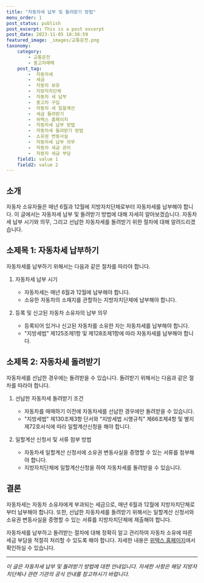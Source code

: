 ```yaml
---
title: "자동차세 납부 및 돌려받기 방법"
menu_order: 1
post_status: publish
post_excerpt: This is a post excerpt
post_date: 2023-11-05 10:38:59
featured_image: _images/교통운전.png
taxonomy:
    category:
        - 교통운전
        - 중고차매매
    post_tag:
        -  자동차세
        -  세금
        -  자동차 보유
        -  지방자치단체
        -  자동차 세 납부
        -  중고차 구입
        -  자동차 세 일할계산
        -  세금 돌려받기
        -  위택스 홈페이지
        -  자동차세 납부 방법
        -  자동차세 돌려받기 방법
        -  소유권 변동사실
        -  자동차세 납부 의무
        -  자동차 세금 관리
        -  자동차 세금 부담
    field1: value 1
    field2: value 2
---
```




## 소개

자동차 소유자들은 매년 6월과 12월에 지방자치단체로부터 자동차세를 납부해야 합니다. 이 글에서는 자동차세 납부 및 돌려받기 방법에 대해 자세히 알아보겠습니다. 자동차세 납부 시기와 의무, 그리고 선납한 자동차세를 돌려받기 위한 절차에 대해 알려드리겠습니다.

## 소제목 1: 자동차세 납부하기

자동차세를 납부하기 위해서는 다음과 같은 절차를 따라야 합니다.

1. 자동차세 납부 시기
   - 자동차세는 매년 6월과 12월에 납부해야 합니다.
   - 소유한 자동차의 소재지를 관할하는 지방자치단체에 납부해야 합니다.

2. 등록 및 신고된 자동차 소유자의 납부 의무
   - 등록되어 있거나 신고된 자동차를 소유한 자는 자동차세를 납부해야 합니다.
   - "지방세법" 제125조제1항 및 제128조제1항에 따라 자동차세를 납부해야 합니다.

## 소제목 2: 자동차세 돌려받기

자동차세를 선납한 경우에는 돌려받을 수 있습니다. 돌려받기 위해서는 다음과 같은 절차를 따라야 합니다.

1. 선납한 자동차세 돌려받기 조건
   - 자동차를 매매하기 이전에 자동차세를 선납한 경우에만 돌려받을 수 있습니다.
   - "지방세법" 제130조제3항 단서와 "지방세법 시행규칙" 제66조제4항 및 별지 제72호서식에 따라 일할계산신청을 해야 합니다.

2. 일할계산 신청서 및 서류 첨부 방법
   - 자동차세 일할계산 신청서에 소유권 변동사실을 증명할 수 있는 서류를 첨부해야 합니다.
   - 지방자치단체에 일할계산신청을 하여 자동차세를 돌려받을 수 있습니다.

## 결론

자동차세는 자동차 소유자에게 부과되는 세금으로, 매년 6월과 12월에 지방자치단체로부터 납부해야 합니다. 또한, 선납한 자동차세를 돌려받기 위해서는 일할계산 신청서와 소유권 변동사실을 증명할 수 있는 서류를 지방자치단체에 제출해야 합니다.

자동차세를 납부하고 돌려받는 절차에 대해 정확히 알고 관리하여 자동차 소유에 따른 세금 부담을 적절히 처리할 수 있도록 해야 합니다. 자세한 내용은 [위택스 홈페이지](http://www.wetax.go.kr)에서 확인하실 수 있습니다.

---

*이 글은 자동차세 납부 및 돌려받기 방법에 대한 안내입니다. 자세한 사항은 해당 지방자치단체나 관련 기관의 공식 안내를 참고하시기 바랍니다.*

